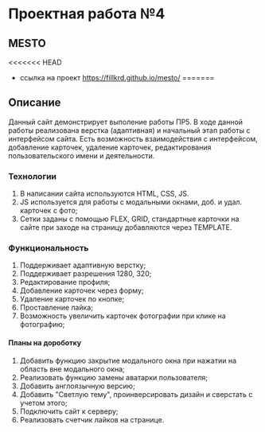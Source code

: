 # Проектная работа №4
## MESTO

<<<<<<< HEAD
*  ссылка на проект https://fillkrd.github.io/mesto/
=======

## Описание
Данный сайт демонстрирует выполение работы ПР5. В ходе данной работы реализована верстка (адаптивная) и начальный этап работы с интерфейсом сайта. Есть возможность взаимодействия с интерфейсом, добавление карточек, удаление карточек, редактирования пользовательского имени и деятельности. 

### Технологии
1. В написании сайта используются HTML, CSS, JS.
2. JS используется для работы с модальными окнами, доб. и удал. карточек с фото;
3. Сетки заданы с помощью FLEX, GRID, стандартные карточки на сайте при заходе на страницу добавляются через TEMPLATE.

### Функциональность

1. Поддерживает адаптивную верстку;
2. Поддерживает разрешения 1280, 320;
3. Редактирование профиля;
4. Добавление карточек через форму;
5. Удаление карточек по кнопке;
6. Проставление лайка;
7. Возможность увеличить карточек фотографии при клике на фотографию;

#### Планы на дороботку

1. Добавить функцию закрытие модального окна при нажатии на область вне модального окна;
2. Реализовать функцию замены аватарки пользователя;
3. Добавить англоязычную версию;
4. Добавить "Светлую тему", проинверсировать дизайн и сверстать с учетом этого;
5. Подключить сайт к серверу;
6. Реализовать счетчик лайков на странице.

